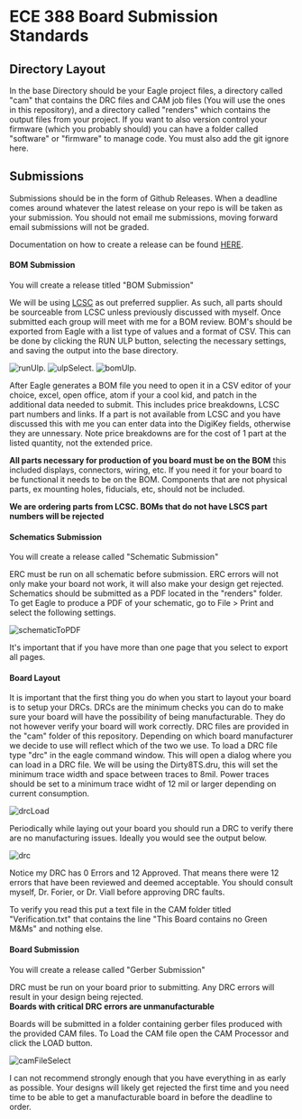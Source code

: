 # ECE 388 Board Submission Standards

## Directory Layout
In the base Directory should be your Eagle project files, a directory called "cam" that contains the DRC files and CAM job files (You will use the ones in this repository), and a directory called "renders" which contains the output files from your project. If you want to also version control your firmware (which you probably should) you can have a folder called "software" or "firmware" to manage code.  You must also add the git ignore here.  

## Submissions
Submissions should be in the form of Github Releases.  When a deadline comes around whatever the latest release on your repo is will be taken as your submission.  You should not email me submissions, moving forward email submissions will not be graded.  

Documentation on how to create a release can be found [HERE](https://docs.github.com/en/free-pro-team@latest/github/administering-a-repository/managing-releases-in-a-repository).

#### BOM Submission
You will create a release titled "BOM Submission"

We will be using [LCSC](https://lcsc.com) as out preferred supplier.  As such, all parts should be sourceable from LCSC unless previously discussed with myself.  Once submitted each group will meet with me for a BOM review.  BOM's should be exported from Eagle with a list type of values and a format of CSV.  This can be done by clicking the RUN ULP button, selecting the necessary settings, and saving the output into the base directory.  

![runUlp](/readmeImg/runUlp.png).
![ulpSelect](/readmeImg/ulpSelect.png).
![bomUlp](/readmeImg/bomUlp.png).

After Eagle generates a BOM file you need to open it in a CSV editor of your choice, excel, open office, atom if your a cool kid, and patch in the additional data needed to submit.  This includes price breakdowns, LCSC part numbers and links.  If a part is not available from LCSC and you have discussed this with me you can enter data into the DigiKey fields, otherwise they are unnessary.  Note price breakdowns are for the cost of 1 part at the listed quantity, not the extended price.  

**All parts necessary for production of you board must be on the BOM** this included displays, connectors, wiring, etc.  If you need it for your board to be functional it needs to be on the BOM. Components that are not physical parts, ex mounting holes, fiducials, etc, should not be included.  

**We are ordering parts from LCSC.  BOMs that do not have LSCS part numbers will be rejected**

#### Schematics Submission
You will create a release called "Schematic Submission"

ERC must be run on all schematic before submission.  ERC errors will not only make your board not work, it will also make your design get rejected.  Schematics should be submitted as a PDF located in the "renders" folder.  To get Eagle to produce a PDF of your schematic, go to File > Print and select the following settings.  

![schematicToPDF](/readmeImg/exportToPDF.png)

It's important that if you have more than one page that you select to export all pages.

#### Board Layout
It is important that the first thing you do when you start to layout your board is to setup your DRCs.  DRCs are the minimum checks you can do to make sure your board will have the possibility of being manufacturable.  They do not however verify your board will work correctly.  DRC files are provided in the "cam" folder of this repository.  Depending on which board manufacturer we decide to use will reflect which of the two we use.  To load a DRC file type "drc" in the eagle command window.  This will open a dialog where you can load in a DRC file.  We will be using the Dirty8TS.dru, this will set the minimum trace width and space between traces to 8mil.  Power traces should be set to a minimum trace widht of 12 mil or larger depending on current consumption.  

![drcLoad](/readmeImg/loadDRC.png)

Periodically while  laying out your board you should run a DRC to verify there are no manufacturing issues.  Ideally you would see the output below.  

![drc](/readmeImg/drc.png)

Notice my DRC has 0 Errors and 12 Approved.  That means there were 12 errors that have been reviewed and deemed acceptable.  You should consult myself, Dr. Forier, or Dr. Viall before approving DRC faults.  

To verify you read this put a text file in the CAM folder titled "Verification.txt" that contains the line "This Board contains no Green M&Ms" and nothing else.  

#### Board Submission
You will create a release called "Gerber Submission"

DRC must be run on your board prior to submitting.  Any DRC errors will result in your design being rejected.  
**Boards with critical DRC errors are unmanufacturable**

Boards will be submitted in a folder containing gerber files produced with the provided CAM files.  To Load the CAM file open the CAM Processor and click the LOAD button.

![camFileSelect](/readmeImg/camFileSelect.png)


I can not recommend strongly enough that you have everything in as early as possible.  Your designs will likely get rejected the first time and you need time to be able to get a manufacturable board in before the deadline to order.  

